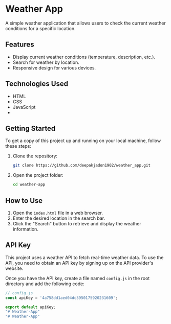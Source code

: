 # Weather App

A simple weather application that allows users to check the current weather conditions for a specific location.


## Features

- Display current weather conditions (temperature, description, etc.).
- Search for weather by location.
- Responsive design for various devices.

## Technologies Used

- HTML
- CSS
- JavaScript
- 
## Getting Started

To get a copy of this project up and running on your local machine, follow these steps:

1. Clone the repository:

    ```bash
   git clone https://github.com/deepakjadon1902/weather_app.git
    ```

2. Open the project folder:

    ```bash
    cd weather-app
    ```

## How to Use

1. Open the `index.html` file in a web browser.
2. Enter the desired location in the search bar.
3. Click the "Search" button to retrieve and display the weather information.

## API Key

This project uses a weather API to fetch real-time weather data. To use the API, you need to obtain an API key by signing up on the API provider's website.

Once you have the API key, create a file named `config.js` in the root directory and add the following code:

```javascript
// config.js
const apiKey = '4a758dd1aed04dc3950175920231609';

export default apiKey;
"# Weather-App" 
"# Weather-App" 
